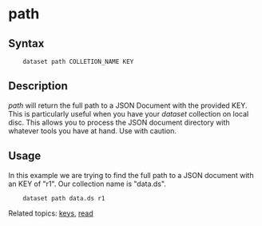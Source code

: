 path
====

Syntax
------

```
    dataset path COLLETION_NAME KEY
```

Description
-----------

_path_ will return the full path to a JSON Document with the 
provided KEY.  This is particularly useful when you have your 
_dataset_ collection on local disc. This allows you to process the 
JSON document directory with whatever tools you have at hand.
Use with caution.

Usage
-----

In this example we are trying to find the full path to a JSON 
document with an KEY of "r1". Our collection name is "data.ds".

```shell
    dataset path data.ds r1
```

Related topics: [keys](keys.html), [read](read.html)

